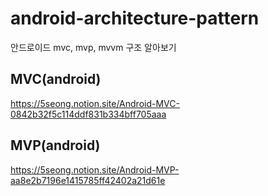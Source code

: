 # android-architecture-pattern
안드로이드 mvc, mvp, mvvm 구조 알아보기

## MVC(android)
https://5seong.notion.site/Android-MVC-0842b32f5c114ddf831b334bff705aaa

## MVP(android)
https://5seong.notion.site/Android-MVP-aa8e2b7196e1415785ff42402a21d61e
